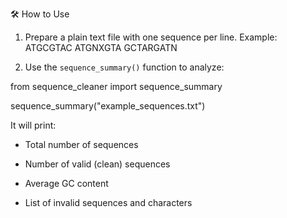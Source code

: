  🛠️ How to Use

1. Prepare a plain text file with one sequence per line. Example:
ATGCGTAC
ATGNXGTA
GCTARGATN

2. Use the `sequence_summary()` function to analyze:

from sequence_cleaner import sequence_summary

sequence_summary("example_sequences.txt")


It will print:

- Total number of sequences

- Number of valid (clean) sequences

- Average GC content

- List of invalid sequences and characters
